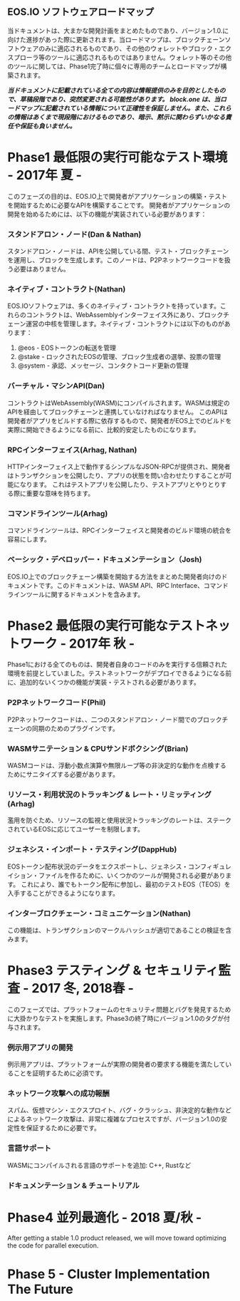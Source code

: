 ## EOS.IO ソフトウェアロードマップ

当ドキュメントは、大まかな開発計画をまとめたものであり、バージョン1.0.に向けた進捗があった際に更新されます。当ロードマップは、ブロックチェーンソフトウェアのみに適応されるものであり、その他のウォレットやブロック・エクスプローラ等のツールに適応されるものではありません。ウォレット等のその他のツールに関しては、Phase1完了時に個々に専用のチームとロードマップが構築されます。

***当ドキュメントに記載されている全ての内容は情報提供のみを目的としたもので、草稿段階であり、突然変更される可能性があります。 block.one は、当ロードマップに記載されている情報について正確性を保証しません。また、これらの情報はあくまで現段階におけるものであり、暗示、黙示に関わらずいかなる責任や保証も負いません。***

# Phase1 最低限の実行可能なテスト環境 - 2017年 夏 -

このフェーズの目的は、EOS.IO上で開発者がアプリケーションの構築・テストを開始するために必要なAPIを構築することです。 開発者がアプリケーションの開発を始めるためには、以下の機能が実装されている必要があります：

### スタンドアロン・ノード(Dan & Nathan)

スタンドアロン・ノードは、APIを公開している間、テスト・ブロックチェーンを運用し、ブロックを生成します。このノードは、P2Pネットワークコードを扱う必要はありません。

### ネイティブ・コントラクト(Nathan)

EOS.IOソフトウェアは、多くのネイティブ・コントラクトを持っています。これらのコントラクトは、WebAssemblyインターフェイス外にあり、ブロックチェーン運営の中核を管理します。ネイティブ・コントラクトには以下のものがあります：

1. @eos - EOSトークンの転送を管理
2. @stake - ロックされたEOSの管理、ブロック生成者の選挙、投票の管理
3. @system - 承認、メッセージ、コンタクトコード更新の管理

### バーチャル・マシンAPI(Dan)

コントラクトはWebAssembly(WASM)にコンパイルされます。WASMは規定のAPIを経由してブロックチェーンと連携していなければなりません。 このAPIは開発者がアプリをビルドする際に依存するもので、開発者がEOS上でのビルドを実際に開始できるようになる前に、比較的安定したものになります。

### RPCインターフェイス(Arhag, Nathan)

HTTPインターフェイス上で動作するシンプルなJSON-RPCが提供され、開発者はトランザクションを公開したり、アプリの状態を問い合わせたりすることが可能になります。 これはテストアプリを公開したり、テストアプリとやりとりする際に重要な意味を持ちます。

### コマンドラインツール(Arhag)

コマンドラインツールは、RPCインターフェイスと開発者のビルド環境の統合を容易にします。

### ベーシック・デベロッパー・ドキュメンテーション（Josh)

EOS.IO上でのブロックチェーン構築を開始する方法をまとめた開発者向けのドキュメントです。このドキュメントは、WASM API、RPC Interface、コマンドラインツールに関するドキュメントを含みます。

# Phase2 最低限の実行可能なテストネットワーク - 2017年 秋 -

Phase1における全てのものは、開発者自身のコードのみを実行する信頼された環境を前提としていました。テストネットワークがデプロイできるようになる前に、追加的ないくつかの機能が実装・テストされる必要があります。

### P2Pネットワークコード(Phil)

P2Pネットワークコードは、、二つのスタンドアロン・ノード間でのブロックチェーンの同期のためのプラグインです。

### WASMサニテーション & CPUサンドボクシング(Brian)

WASMコードは、浮動小数点演算や無限ループ等の非決定的な動作を点検するためにサニタイズする必要があります。

### リソース・利用状況のトラッキング & レート・リミッティング(Arhag)

濫用を防ぐため、リソースの監視と使用状況トラッキングのレートは、ステークされているEOSに応じてユーザーを制限します。

### ジェネシス・インポート・テスティング(DappHub)

EOSトークン配布状況のデータをエクスポートし、ジェネシス・コンフィギュレイション・ファイルを作るために、いくつかのツールが開発される必要があります。 これにより、誰でもトークン配布に参加し、最初のテストEOS（TEOS）を入手することができるようになります。

### インターブロクチェーン・コミュニケーション(Nathan)

この機能は、トランザクションのマークルハッシュが適切であることの検証を含みます。

# Phase3 テスティング & セキュリティ監査 - 2017 冬, 2018春 -

このフェーズでは、プラットフォームのセキュリティ問題とバグを発見するために大掛かりなテストを実施します。Phase3の終了時にバージョン1.0のタグが付与されます。

### 例示用アプリの開発

例示用アプリは、プラットフォームが実際の開発者の要求する機能を満たしていることを証明するために必須です。

### ネットワーク攻撃への成功報酬

スパム、仮想マシン・エクスプロイト、バグ・クラッシュ、非決定的な動作などによるネットワーク攻撃は、非常に複雑なプロセスですが、バージョン1.0の安定性を保証するために必要です。

### 言語サポート

WASMにコンパイルされる言語のサポートを追加: C++, Rustなど

### ドキュメンテーション & チュートリアル

# Phase4 並列最適化 - 2018 夏/秋 -

After getting a stable 1.0 product released, we will move toward optimizing the code for parallel execution.

# Phase 5 - Cluster Implementation The Future